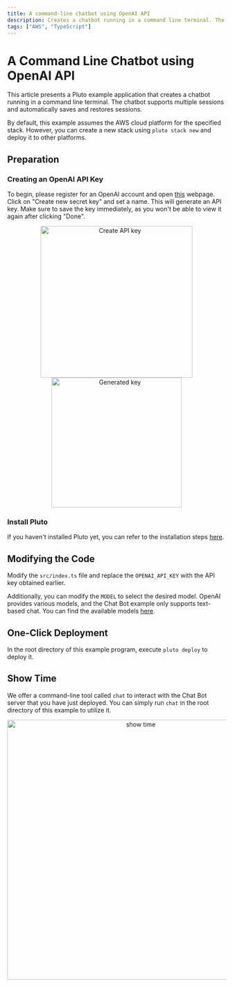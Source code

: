 ```yaml
---
title: A command-line chatbot using OpenAI API
description: Creates a chatbot running in a command line terminal. The chatbot supports multiple sessions and automatically saves and restores sessions.
tags: ["AWS", "TypeScript"]
---
```


# A Command Line Chatbot using OpenAI API

This article presents a Pluto example application that creates a chatbot running in a command line terminal. The chatbot supports multiple sessions and automatically saves and restores sessions.

By default, this example assumes the AWS cloud platform for the specified stack. However, you can create a new stack using `pluto stack new` and deploy it to other platforms.

## Preparation

### Creating an OpenAI API Key

To begin, please register for an OpenAI account and open [this](https://platform.openai.com/account/api-keys) webpage. Click on "Create new secret key" and set a name. This will generate an API key. Make sure to save the key immediately, as you won't be able to view it again after clicking "Done".

<p align="center">
  <img src="./assets/gen-key.png" alt="Create API key" width="350">
  <img src="./assets/key.png" alt="Generated key" width="300">
</p>

### Install Pluto

If you haven't installed Pluto yet, you can refer to the installation steps [here](https://github.com/pluto-lang/pluto#-quick-start).

## Modifying the Code

Modify the `src/index.ts` file and replace the `OPENAI_API_KEY` with the API key obtained earlier.

Additionally, you can modify the `MODEL` to select the desired model. OpenAI provides various models, and the Chat Bot example only supports text-based chat. You can find the available models [here](https://platform.openai.com/docs/models).

## One-Click Deployment

In the root directory of this example program, execute `pluto deploy` to deploy it.

## Show Time

We offer a command-line tool called `chat` to interact with the Chat Bot server that you have just deployed. You can simply run `chat` in the root directory of this example to utilize it.

<p align="center">
  <img src="./assets/effect.png" alt="show time" width="600">
</p>
